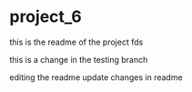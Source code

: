 # project_6

this is the readme of the project 
fds

this is a change in the testing branch


editing the readme 
update
changes in readme